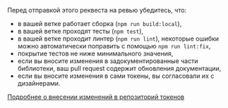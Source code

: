 Перед отправкой этого реквеста на ревью убедитесь, что:

- в вашей ветке работает сборка (`npm run build:local`),
- в вашей ветке проходят тесты (`npm test`),
- в вашей ветке проходит линтер (`npm run lint`), некоторые ошибки можно автоматически поправить с помощью `npm run lint:fix`,
- покрытие тестов не ниже минимального значения,
- если вы вносите изменения в задокументированные части библиотеки,
  ваш pull request содержит обновления документации,
- если вы вносите изменения в сами токены, вы
  согласовали их с дизайнерами.

[Подробнее о внесении изменений в репозиторий токенов](https://github.com/VKCOM/vkui-tokens/blob/master/CONTRIBUTING.md)
